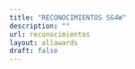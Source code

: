 ```yaml
---
title: "RECONOCIMIENTOS SG4W"
description: ""
url: reconocimientos
layout: allawards
draft: false
---
```







